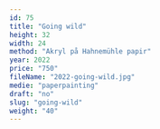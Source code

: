 ```yaml
---
id: 75
title: "Going wild"
height: 32
width: 24
method: "Akryl på Hahnemühle papir"
year: 2022
price: "750"
fileName: "2022-going-wild.jpg"
medie: "paperpainting"
draft: "no"
slug: "going-wild"
weight: "40"
---
```

